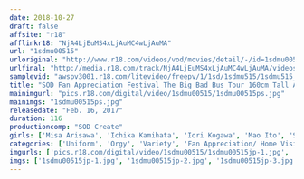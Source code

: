 ```yaml
---
date: 2018-10-27
draft: false
affsite: "r18"
afflinkr18: "NjA4LjEuMS4xLjAuMC4wLjAuMA"
url: "1sdmu00515"
urloriginal: "http://www.r18.com/videos/vod/movies/detail/-/id=1sdmu00515"
urlfinal: "http://media.r18.com/track/NjA4LjEuMS4xLjAuMC4wLjAuMA/videos/vod/movies/detail/-/id=1sdmu00515"
samplevid: "awspv3001.r18.com/litevideo/freepv/1/1sd/1sdmu515/1sdmu515_dmb_w.mp4"
title: "SOD Fan Appreciation Festival The Big Bad Bus Tour 160cm Tall Amateur Guys Vs 8 170cm Tall Beautiful Ladies In Full Service Sex The Big Bad Bus Tour A Local Booze Fuck Fest! A 2 Day 1 Night Tour To Bring You The Best Time Of Your Life In Tateyama"
mainimgurl: "pics.r18.com/digital/video/1sdmu00515/1sdmu00515ps.jpg"
mainimgs: "1sdmu00515ps.jpg"
releasedate: "Feb. 16, 2017"
duration: 116
productioncomp: "SOD Create"
girls: ['Misa Arisawa', 'Ichika Kamihata', 'Iori Kogawa', 'Mao Ito', 'Sesera Harukawa', 'Maomi Minegishi', 'Airi Ichimatsu', 'Maho Kiritani', 'Mariya Kurauchi']
categories: ['Uniform', 'Orgy', 'Variety', 'Fan Appreciation/ Home Visit', 'Harlem', 'Hi-Def']
imgurls: ['pics.r18.com/digital/video/1sdmu00515/1sdmu00515jp-1.jpg', 'pics.r18.com/digital/video/1sdmu00515/1sdmu00515jp-2.jpg', 'pics.r18.com/digital/video/1sdmu00515/1sdmu00515jp-3.jpg', 'pics.r18.com/digital/video/1sdmu00515/1sdmu00515jp-4.jpg', 'pics.r18.com/digital/video/1sdmu00515/1sdmu00515jp-5.jpg', 'pics.r18.com/digital/video/1sdmu00515/1sdmu00515jp-6.jpg', 'pics.r18.com/digital/video/1sdmu00515/1sdmu00515jp-7.jpg', 'pics.r18.com/digital/video/1sdmu00515/1sdmu00515jp-8.jpg', 'pics.r18.com/digital/video/1sdmu00515/1sdmu00515jp-9.jpg', 'pics.r18.com/digital/video/1sdmu00515/1sdmu00515jp-10.jpg', 'pics.r18.com/digital/video/1sdmu00515/1sdmu00515jp-11.jpg', 'pics.r18.com/digital/video/1sdmu00515/1sdmu00515jp-12.jpg', 'pics.r18.com/digital/video/1sdmu00515/1sdmu00515jp-13.jpg', 'pics.r18.com/digital/video/1sdmu00515/1sdmu00515jp-14.jpg', 'pics.r18.com/digital/video/1sdmu00515/1sdmu00515jp-15.jpg', 'pics.r18.com/digital/video/1sdmu00515/1sdmu00515jp-16.jpg', 'pics.r18.com/digital/video/1sdmu00515/1sdmu00515jp-17.jpg', 'pics.r18.com/digital/video/1sdmu00515/1sdmu00515jp-18.jpg', 'pics.r18.com/digital/video/1sdmu00515/1sdmu00515jp-19.jpg', 'pics.r18.com/digital/video/1sdmu00515/1sdmu00515jp-20.jpg']
imgs: ['1sdmu00515jp-1.jpg', '1sdmu00515jp-2.jpg', '1sdmu00515jp-3.jpg', '1sdmu00515jp-4.jpg', '1sdmu00515jp-5.jpg', '1sdmu00515jp-6.jpg', '1sdmu00515jp-7.jpg', '1sdmu00515jp-8.jpg', '1sdmu00515jp-9.jpg', '1sdmu00515jp-10.jpg', '1sdmu00515jp-11.jpg', '1sdmu00515jp-12.jpg', '1sdmu00515jp-13.jpg', '1sdmu00515jp-14.jpg', '1sdmu00515jp-15.jpg', '1sdmu00515jp-16.jpg', '1sdmu00515jp-17.jpg', '1sdmu00515jp-18.jpg', '1sdmu00515jp-19.jpg', '1sdmu00515jp-20.jpg']
---
```

